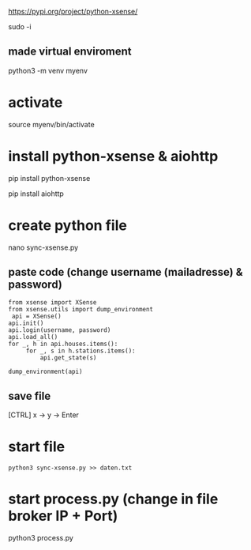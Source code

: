 
https://pypi.org/project/python-xsense/

sudo -i

## made virtual enviroment

python3 -m venv myenv

# activate
source myenv/bin/activate

# install python-xsense & aiohttp

pip install python-xsense

pip install aiohttp

# create python file

nano sync-xsense.py

## paste code (change username (mailadresse) & password)


``` 
from xsense import XSense
from xsense.utils import dump_environment
 api = XSense()
api.init()
api.login(username, password)
api.load_all()
for _, h in api.houses.items():
     for _, s in h.stations.items():
         api.get_state(s)

dump_environment(api)
```



## save file

[CTRL] x -> y -> Enter

# start file

```
python3 sync-xsense.py >> daten.txt
```
# start process.py (change in file broker IP + Port)

python3 process.py
